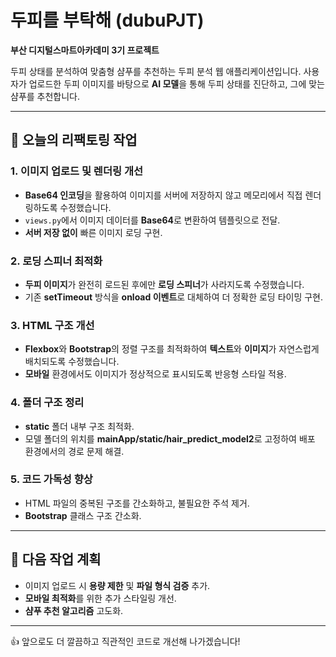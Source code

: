 # 두피를 부탁해 (dubuPJT)

**부산 디지털스마트아카데미 3기 프로젝트**

두피 상태를 분석하여 맞춤형 샴푸를 추천하는 두피 분석 웹 애플리케이션입니다. 사용자가 업로드한 두피 이미지를 바탕으로 **AI 모델**을 통해 두피 상태를 진단하고, 그에 맞는 샴푸를 추천합니다.

---

## 📅 오늘의 리팩토링 작업

### **1. 이미지 업로드 및 렌더링 개선**
- **Base64 인코딩**을 활용하여 이미지를 서버에 저장하지 않고 메모리에서 직접 렌더링하도록 수정했습니다.
- `views.py`에서 이미지 데이터를 **Base64**로 변환하여 템플릿으로 전달.
- **서버 저장 없이** 빠른 이미지 로딩 구현.

### **2. 로딩 스피너 최적화**
- **두피 이미지**가 완전히 로드된 후에만 **로딩 스피너**가 사라지도록 수정했습니다.
- 기존 **setTimeout** 방식을 **onload 이벤트**로 대체하여 더 정확한 로딩 타이밍 구현.

### **3. HTML 구조 개선**
- **Flexbox**와 **Bootstrap**의 정렬 구조를 최적화하여 **텍스트**와 **이미지**가 자연스럽게 배치되도록 수정했습니다.
- **모바일** 환경에서도 이미지가 정상적으로 표시되도록 반응형 스타일 적용.

### **4. 폴더 구조 정리**
- **static** 폴더 내부 구조 최적화.
- 모델 폴더의 위치를 **mainApp/static/hair_predict_model2**로 고정하여 배포 환경에서의 경로 문제 해결.

### **5. 코드 가독성 향상**
- HTML 파일의 중복된 구조를 간소화하고, 불필요한 주석 제거.
- **Bootstrap** 클래스 구조 간소화.

---

## 📌 다음 작업 계획
- 이미지 업로드 시 **용량 제한** 및 **파일 형식 검증** 추가.
- **모바일 최적화**를 위한 추가 스타일링 개선.
- **샴푸 추천 알고리즘** 고도화.

---

👍 앞으로도 더 깔끔하고 직관적인 코드로 개선해 나가겠습니다!

